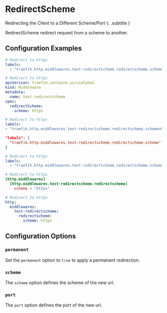 # RedirectScheme

Redirecting the Client to a Different Scheme/Port
{: .subtitle }

<!--
TODO: add schema
-->

RedirectScheme redirect request from a scheme to another.

## Configuration Examples

```yaml tab="Docker"
# Redirect to https
labels:
  - "traefik.http.middlewares.test-redirectscheme.redirectscheme.scheme=https"
```

```yaml tab="Kubernetes"
# Redirect to https
apiVersion: traefik.containo.us/v1alpha1
kind: Middleware
metadata:
  name: test-redirectscheme
spec:
  redirectScheme:
    scheme: https
```

```yaml tab="Consul Catalog"
# Redirect to https
labels:
- "traefik.http.middlewares.test-redirectscheme.redirectscheme.scheme=https"
```

```json tab="Marathon"
"labels": {
  "traefik.http.middlewares.test-redirectscheme.redirectscheme.scheme": "https"
}
```

```yaml tab="Rancher"
# Redirect to https
labels:
  - "traefik.http.middlewares.test-redirectscheme.redirectscheme.scheme=https"
```

```toml tab="File (TOML)"
# Redirect to https
[http.middlewares]
  [http.middlewares.test-redirectscheme.redirectscheme]
    scheme = "https"
```

```yaml tab="File (YAML)"
# Redirect to https
http:
  middlewares:
    test-redirectscheme:
      redirectscheme:
        scheme: https
```

## Configuration Options

### `permanent`

Set the `permanent` option to `true` to apply a permanent redirection.

### `scheme`

The `scheme` option defines the scheme of the new url.

### `port`

The `port` option defines the port of the new url.
